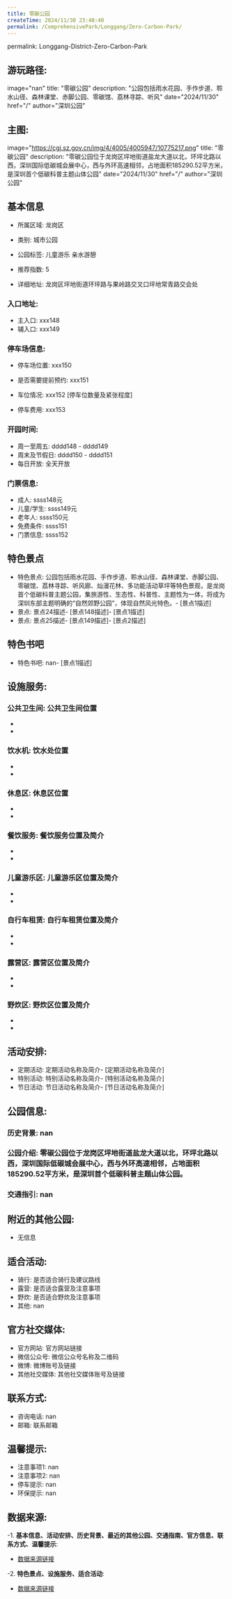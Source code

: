 ```yaml
---
title: 零碳公园
createTime: 2024/11/30 23:48:40
permalink: /ComprehensivePark/Longgang/Zero-Carbon-Park/
---
```

permalink: Longgang-District-Zero-Carbon-Park
## 游玩路径:
image="nan"
title: "零碳公园"
description: "公园包括雨水花园、手作步道、聆水山径、森林课堂、赤脚公园、零碳馆、荔林寻踪、听风"
date="2024/11/30"
href="/"
author="深圳公园"
## 主图:
image="https://cgj.sz.gov.cn/img/4/4005/4005947/10775217.png"
title: "零碳公园"
description: "零碳公园位于龙岗区坪地街道盐龙大道以北，环坪北路以西，深圳国际低碳城会展中心，西与外环高速相邻，占地面积185290.52平方米，是深圳首个低碳科普主题山体公园"
date="2024/11/30"
href="/"
author="深圳公园"
## 基本信息

- 所属区域: 龙岗区

- 类别: 城市公园

- 公园标签: 儿童游乐 亲水游憩

- 推荐指数: 5

- 详细地址: 龙岗区坪地街道环坪路与果岭路交叉口坪地常青路交会处

### 入口地址:
- 主入口: xxx148
- 辅入口: xxx149
### 停车场信息:
- 停车场位置: xxx150

- 是否需要提前预约: xxx151

- 车位情况: xxx152 [停车位数量及紧张程度]

- 停车费用: xxx153

### 开园时间:
- 周一至周五: dddd148 - dddd149
- 周末及节假日: dddd150 - dddd151
- 每日开放: 全天开放

### 门票信息:
- 成人: ssss148元
- 儿童/学生: ssss149元
- 老年人: ssss150元
- 免费条件: ssss151
- 门票信息: ssss152
## 特色景点
- 特色景点: 公园包括雨水花园、手作步道、聆水山径、森林课堂、赤脚公园、零碳馆、荔林寻踪、听风廊、灿漫花林、多功能活动草坪等特色景观，是龙岗首个低碳科普主题公园，集旅游性、生态性、科普性、主题性为一体，将成为深圳东部主题明确的“自然郊野公园”，体现自然风光特色。- [景点1描述]
- 景点: 景点24描述- [景点148描述]- [景点1描述]
- 景点: 景点25描述- [景点149描述]- [景点2描述]
## 特色书吧
- 特色书吧: nan- [景点1描述]
## 设施服务:
### 公共卫生间: 公共卫生间位置
- 
- 
### 饮水机: 饮水处位置
- 
- 
### 休息区: 休息区位置
- 
- 
### 餐饮服务: 餐饮服务位置及简介
- 
- 
### 儿童游乐区: 儿童游乐区位置及简介
- 
- 
### 自行车租赁: 自行车租赁位置及简介
- 
- 
### 露营区: 露营区位置及简介
- 
- 
### 野炊区: 野炊区位置及简介

- 
- 
## 活动安排:
- 定期活动: 定期活动名称及简介- [定期活动名称及简介]
- 特别活动: 特别活动名称及简介- [特别活动名称及简介]
- 节日活动: 节日活动名称及简介- [节日活动名称及简介]
## 公园信息:
### 历史背景: nan
### 公园介绍: 零碳公园位于龙岗区坪地街道盐龙大道以北，环坪北路以西，深圳国际低碳城会展中心，西与外环高速相邻，占地面积185290.52平方米，是深圳首个低碳科普主题山体公园。
### 交通指引: nan

## 附近的其他公园:
- 无信息

## 适合活动:
- 骑行: 是否适合骑行及建议路线
- 露营: 是否适合露营及注意事项
- 野炊: 是否适合野炊及注意事项
- 其他: nan

## 官方社交媒体:
- 官方网站: 官方网站链接
- 微信公众号: 微信公众号名称及二维码
- 微博: 微博账号及链接
- 其他社交媒体: 其他社交媒体账号及链接

## 联系方式:
- 咨询电话: nan
- 邮箱: 联系邮箱

## 温馨提示:
- 注意事项1: nan
- 注意事项2: nan
- 停车提示: nan
- 环保提示: nan

## 数据来源:
-1. **基本信息、活动安排、历史背景、最近的其他公园、交通指南、官方信息、联系方式、温馨提示**:
- [数据来源链接](https://cgj.sz.gov.cn/xsmh/gysz/csgy/content/post_10775217.html)

-2. **特色景点、设施服务、适合活动**:
- [数据来源链接](https://cgj.sz.gov.cn/xsmh/gysz/csgy/content/post_10775217.html)


